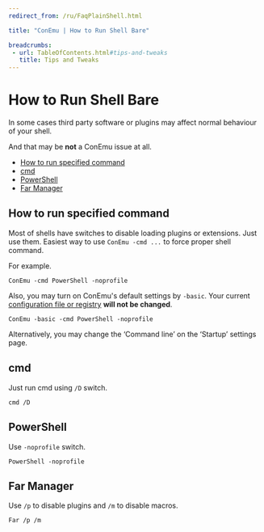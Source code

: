```yaml
---
redirect_from: /ru/FaqPlainShell.html

title: "ConEmu | How to Run Shell Bare"

breadcrumbs:
 - url: TableOfContents.html#tips-and-tweaks
   title: Tips and Tweaks
---
```


# How to Run Shell Bare

In some cases third party software or plugins may
affect normal behaviour of your shell.

And that may be **not** a ConEmu issue at all.

* [How to run specified command](#example)
* [cmd](#cmd)
* [PowerShell](#PowerShell)
* [Far Manager](#Far_Manager)



<h2 id="example"> How to run specified command </h2>

Most of shells have switches to disable loading plugins or extensions.
Just use them. Easiest way to use `ConEmu -cmd ...` to force proper shell command.

For example.

~~~
ConEmu -cmd PowerShell -noprofile
~~~

Also, you may turn on ConEmu's default settings by `-basic`.
Your current [configuration file or registry](ConEmuXml.html)
**will not be changed**.

~~~
ConEmu -basic -cmd PowerShell -noprofile
~~~

Alternatively, you may change the ‘Command line’ on the ‘Startup’ settings page.




<h2 id="cmd"> cmd </h2>

Just run cmd using `/D` switch.

~~~
cmd /D
~~~



<h2 id="PowerShell"> PowerShell </h2>

Use `-noprofile` switch.

~~~
PowerShell -noprofile
~~~



<h2 id="Far_Manager"> Far Manager </h2>

Use `/p` to disable plugins and `/m` to disable macros.

~~~
Far /p /m
~~~
